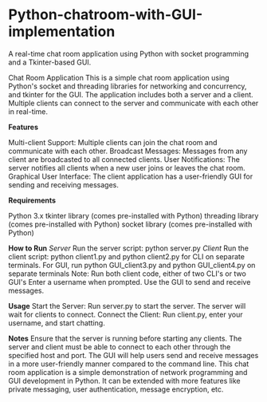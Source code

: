# Python-chatroom-with-GUI-implementation
A real-time chat room application using Python with socket programming and a Tkinter-based GUI.

Chat Room Application
This is a simple chat room application using Python's socket and threading libraries for networking and concurrency, and tkinter for the GUI. The application includes both a server and a client. Multiple clients can connect to the server and communicate with each other in real-time.

**Features**

Multi-client Support: Multiple clients can join the chat room and communicate with each other.
Broadcast Messages: Messages from any client are broadcasted to all connected clients.
User Notifications: The server notifies all clients when a new user joins or leaves the chat room.
Graphical User Interface: The client application has a user-friendly GUI for sending and receiving messages.

**Requirements**

Python 3.x
tkinter library (comes pre-installed with Python)
threading library (comes pre-installed with Python)
socket library (comes pre-installed with Python)

**How to Run**
_Server_
Run the server script: python server.py
_Client_
Run the client script: python client1.py and python client2.py for CLI on separate terminals. For GUI, run python GUI_client3.py and python GUI_client4.py on separate terminals
Note: Run both client code, either of two CLI's or two GUI's
Enter a username when prompted.
Use the GUI to send and receive messages.

**Usage**
Start the Server: Run server.py to start the server. The server will wait for clients to connect.
Connect the Client: Run client.py, enter your username, and start chatting.

**Notes**
Ensure that the server is running before starting any clients.
The server and client must be able to connect to each other through the specified host and port.
The GUI will help users send and receive messages in a more user-friendly manner compared to the command line.
This chat room application is a simple demonstration of network programming and GUI development in Python. It can be extended with more features like private messaging, user authentication, message encryption, etc.
